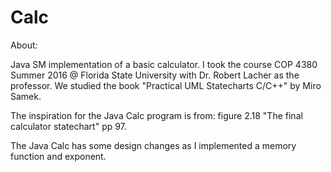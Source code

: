 # Calc

About:
  
  Java SM implementation of a basic calculator. I took the course COP 4380 Summer 2016 @ Florida State University with Dr. Robert Lacher as the professor. We studied the book "Practical UML Statecharts C/C++" by Miro Samek. 
  
  The inspiration for the Java Calc program is from: figure 2.18 "The final calculator statechart" pp 97. 
  
  The Java Calc has some design changes as I implemented a memory function and exponent.

